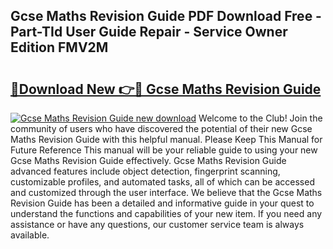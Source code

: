 ## Gcse Maths Revision Guide PDF Download Free - Part-TId User Guide Repair - Service Owner Edition FMV2M

# <h2><a href="http://bc83027.oget.top/?id=Gcse+Maths+Revision+Guide">🔗Download New 👉🔴 Gcse Maths Revision Guide</a></h2>

[![Gcse Maths Revision Guide new download](https://i.imgur.com/5g1atiW.png)](http://bc83027.oget.top/?id=Gcse+Maths+Revision+Guide)
Welcome to the Club! Join the community of users who have discovered the potential of their new Gcse Maths Revision Guide with this helpful manual. Please Keep This Manual for Future Reference This manual will be your reliable guide to using your new Gcse Maths Revision Guide effectively. Gcse Maths Revision Guide advanced features include object detection, fingerprint scanning, customizable profiles, and automated tasks, all of which can be accessed and customized through the user interface. We believe that the Gcse Maths Revision Guide has been a detailed and informative guide in your quest to understand the functions and capabilities of your new item. If you need any assistance or have any questions, our customer service team is always available.
